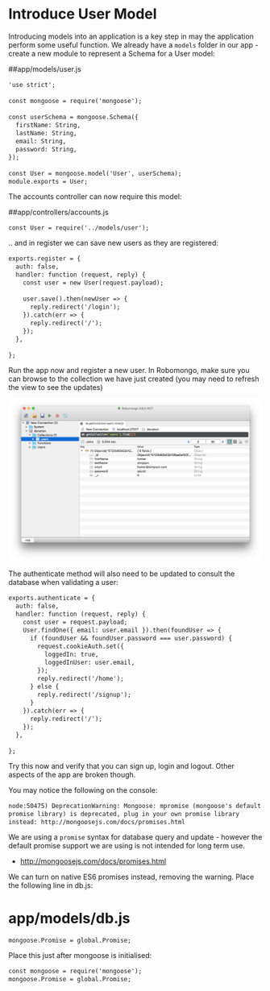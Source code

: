 # Introduce User Model

Introducing models into an application is a key step in may the application perform some useful function. We already have a `models` folder in our app - create a new module to represent a Schema for a User model:

##app/models/user.js

~~~
'use strict';

const mongoose = require('mongoose');

const userSchema = mongoose.Schema({
  firstName: String,
  lastName: String,
  email: String,
  password: String,
});

const User = mongoose.model('User', userSchema);
module.exports = User;

~~~

The accounts controller can now require this model:

##app/controllers/accounts.js

~~~
const User = require('../models/user');
~~~

.. and in register we can save new users as they are registered:

~~~
exports.register = {
  auth: false,
  handler: function (request, reply) {
    const user = new User(request.payload);

    user.save().then(newUser => {
      reply.redirect('/login');
    }).catch(err => {
      reply.redirect('/');
    });
  },

};
~~~

Run the app now and register a new user. In Robomongo, make sure you can browse to the collection we have just created (you may need to refresh the view to see the updates)

![](img/03.png)

The authenticate method will also need to be updated to consult the database when validating a user:

~~~
exports.authenticate = {
  auth: false,
  handler: function (request, reply) {
    const user = request.payload;
    User.findOne({ email: user.email }).then(foundUser => {
      if (foundUser && foundUser.password === user.password) {
        request.cookieAuth.set({
          loggedIn: true,
          loggedInUser: user.email,
        });
        reply.redirect('/home');
      } else {
        reply.redirect('/signup');
      }
    }).catch(err => {
      reply.redirect('/');
    });
  },

};
~~~

Try this now and verify that you can sign up, login and logout. Other aspects of the app are broken though.

You may notice the following on the console:

~~~
node:50475) DeprecationWarning: Mongoose: mpromise (mongoose's default promise library) is deprecated, plug in your own promise library instead: http://mongoosejs.com/docs/promises.html
~~~

We are using a `promise` syntax for database query and update - however the default promise support we are using is not intended for long term use. 

- <http://mongoosejs.com/docs/promises.html>

We can turn on native ES6 promises instead, removing the warning. Place the following line in db.js:

# app/models/db.js

~~~
mongoose.Promise = global.Promise;
~~~

Place this just after mongoose is initialised:

~~~
const mongoose = require('mongoose');
mongoose.Promise = global.Promise;
~~~

